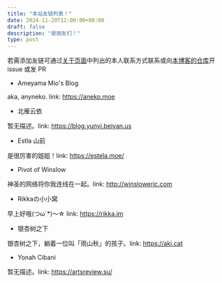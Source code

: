 ```yaml
---
title: "本站友链列表！"
date: 2024-11-20T12:00:00+08:00
draft: false
description: "是朋友们！"
type: post
---
```


若需添加友链可通过[关于页面](/aboutme/)中列出的本人联系方式联系或向[本博客的仓库](https://github.com/hatateaya/hatateaya.github.io/)开 issue 或发 PR

- Ameyama Mio's Blog

aka, anyneko. link: <https://aneko.moe>

- 北雁云依

暂无描述。link: <https://blog.yunyi.beiyan.us>

- Estla 山前

是很厉害的姐姐！link: <https://estela.moe/>

- Pivot of Winslow

神圣的网络将你我连线在一起。link: <http://winsloweric.com>

- Rikkaの小小窝

早上好哦(つω`*)～☆ link: <https://rikka.im>

- 银杏树之下

银杏树之下，躺着一位叫「雨山秋」的孩子。link: <https://aki.cat>

- Yonah Cibani

暂无描述。link: <https://artsreview.su/>
